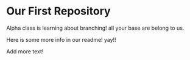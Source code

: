 # Our First Repository

Alpha class is learning about branching!
all your base are belong to us.

Here is some more info in our readme! yay!!

Add more text!
